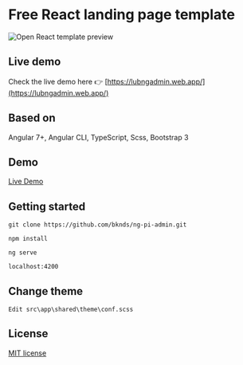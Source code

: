 # Free React landing page template

![Open React template preview](https://github.com/lub2code/images/blob/main/LubNgAdmin.png)

## Live demo

Check the live demo here 👉️ [https://lubngadmin.web.app/](https://lubngadmin.web.app/)

## Based on

Angular 7+, Angular CLI, TypeScript, Scss, Bootstrap 3

## Demo

[Live Demo](https://treesflower.com/dist/)

## Getting started

```
git clone https://github.com/bknds/ng-pi-admin.git

npm install

ng serve

localhost:4200
```

## Change theme

```
Edit src\app\shared\theme\conf.scss
```

## License

[MIT license](LICENSE)
